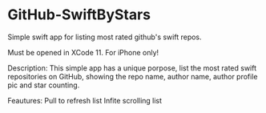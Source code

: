 # GitHub-SwiftByStars
Simple swift app for listing most rated github's swift repos.

Must be opened in XCode 11. For iPhone only!

Description:
 This simple app has a unique porpose, list the most rated swift repositories on GitHub, showing the repo name, author name, author profile pic and star counting.
 
 Feautures:
 Pull to refresh list
 Infite scrolling list
